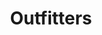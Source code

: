 ---
title: "Outfitters"
url: /karachi/outfitters-dolmen-mall-tariq-rd-delhi-society-delhi-chs-p-e-c-h-s/
shop: clothes
---
